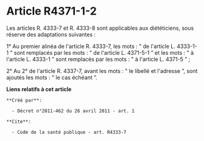 # Article R4371-1-2

Les articles R. 4333-7 et R. 4333-8 sont applicables aux diététiciens, sous réserve des adaptations suivantes : 

1° Au premier alinéa de l'article R. 4333-7, les mots : " de l'article L. 4333-1-1 ” sont remplacés par les mots : " de
l'article L. 4371-5-1 ” et les mots : " à l'article L. 4333-1 ” sont remplacés par les mots : " à l'article L. 4371-5 ” ; 

2° Au 2° de l'article R. 4337-7, avant les mots : " le libellé et l'adresse ”, sont ajoutés les mots : " le cas échéant ”.

**Liens relatifs à cet article**

	**Créé par**:

	  - Décret n°2011-462 du 26 avril 2011 - art. 1

	**Cite**:

	  - Code de la santé publique - art. R4333-7
